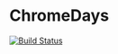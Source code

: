 # ChromeDays

[![Build Status](https://travis-ci.org/arthurchumak/chromdays.svg?branch=master)](https://travis-ci.org/arthurchumak/chromdays)
